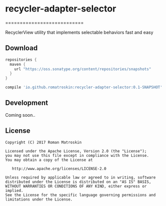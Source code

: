 # recycler-adapter-selector
===========================

RecyclerView utility that implements selectable behaviors fast and easy


Download
---------------------------
```groovy
repositories {
  maven {
    url "https://oss.sonatype.org/content/repositories/snapshots"
  }
}
```

```groovy
compile 'io.github.romatroskin:recycler-adapter-selector:0.1-SNAPSHOT'
```

Development
---------------------------

Coming soon..

License
---------------------------

    Copyright (C) 2017 Roman Matroskin

    Licensed under the Apache License, Version 2.0 (the "License");
    you may not use this file except in compliance with the License.
    You may obtain a copy of the License at

       http://www.apache.org/licenses/LICENSE-2.0

    Unless required by applicable law or agreed to in writing, software
    distributed under the License is distributed on an "AS IS" BASIS,
    WITHOUT WARRANTIES OR CONDITIONS OF ANY KIND, either express or implied.
    See the License for the specific language governing permissions and
    limitations under the License.





 [snap]: https://oss.sonatype.org/content/repositories/snapshots/

